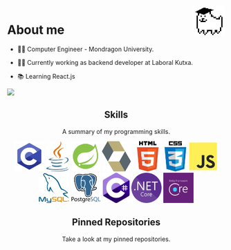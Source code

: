<img align='right' src='https://raw.githubusercontent.com/Izan24/Izan24/main/decoration/studentDog.gif' width='75px'>

# About me
  - :man_student: Computer Engineer - Mondragon University.
  
  - :man_technologist: Currently working as backend developer at Laboral Kutxa.
  
  - :books: Learning React.js 
  
  ![](https://komarev.com/ghpvc/?username=Izan24&color=f590df)
  
<!--  
<h2 align="center">Projects</h2>
<p align="center"> </p>
-->

<h2 align="center">Skills</h2>
<p align="center">A summary of my programming skills.</p>

<p align="center">
  <img src='https://raw.githubusercontent.com/Izan24/Izan24/main/skills/c-programming.png' height='70px'>
  <img src='https://raw.githubusercontent.com/Izan24/Izan24/main/skills/java-programming.png' height='70px'>
  <img src='https://raw.githubusercontent.com/Izan24/Izan24/main/skills/spring.png' height='70px'>
  <img src='https://raw.githubusercontent.com/Izan24/Izan24/main/skills/hibernate.png' height='70px'>
  <img src='https://raw.githubusercontent.com/Izan24/Izan24/main/skills/html-programming.png' height='70px'>
  <img src='https://raw.githubusercontent.com/Izan24/Izan24/main/skills/css-programming.png' height='70px'>
  <img src='https://raw.githubusercontent.com/Izan24/Izan24/main/skills/js-programming.png' height='70px'>
  <img src='https://raw.githubusercontent.com/Izan24/Izan24/main/skills/mysql.png' height='70px'>
  <img src='https://raw.githubusercontent.com/Izan24/Izan24/main/skills/psql.png' height='70px'>
  <img src='https://raw.githubusercontent.com/Izan24/Izan24/main/skills/cs.png' height='70px'>
  <img src='https://raw.githubusercontent.com/Izan24/Izan24/main/skills/NETCore.png' height='70px'>
  <img src='https://raw.githubusercontent.com/Izan24/Izan24/main/skills/EFCore.png' height='70px'>
</p>

<h2 align="center">Pinned Repositories</h2>
<p align="center">Take a look at my pinned repositories.</p>

  


